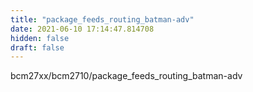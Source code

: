 ```yaml
---
title: "package_feeds_routing_batman-adv"
date: 2021-06-10 17:14:47.814708
hidden: false
draft: false
---
```


bcm27xx/bcm2710/package_feeds_routing_batman-adv

